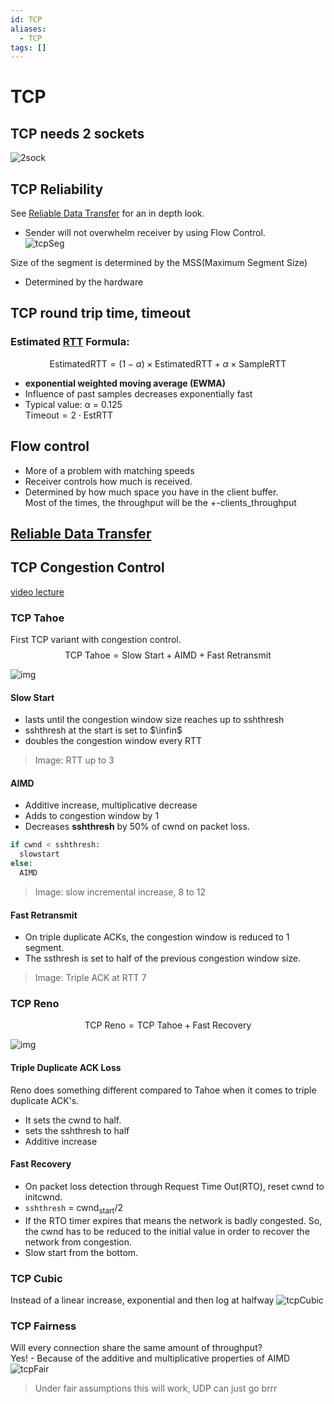 ```yaml
---
id: TCP
aliases:
  - TCP
tags: []
---
```


# TCP

## TCP needs 2 sockets 
![2sock](../Images/tcpThreeWay.png) 

## TCP Reliability 
See [Reliable Data Transfer](notes/RDT.md) for an in depth look.  
- Sender will not overwhelm receiver by using Flow Control.  
![tcpSeg](../Images/tcpSegmentStructure.png) 

Size of the segment is determined by the MSS(Maximum Segment Size)
- Determined by the hardware

## TCP round trip time, timeout

### Estimated [RTT](notes/RTT.md) Formula:
$$ \text{EstimatedRTT} = (1 - \alpha) \times \text{EstimatedRTT} + \alpha \times \text{SampleRTT} $$
- **exponential weighted moving average (EWMA)**
- Influence of past samples decreases exponentially fast
- Typical value: α = 0.125  
$\text{Timeout}=2 \cdot \text{EstRTT}$

## Flow control 
- More of a problem with matching speeds
- Receiver controls how much is received.  
- Determined by how much space you have in the client buffer.  
Most of the times, the throughput will be the +-clients_throughput 

## [Reliable Data Transfer](notes/RDT.md)

## TCP Congestion Control 
[video lecture](https://www.youtube.com/watch?v=cIHiSR4j3g4)  

### TCP Tahoe
First TCP variant with congestion control.  
$$
\text{TCP Tahoe} = \text{Slow Start} + \text{AIMD}+ \text{Fast Retransmit}
$$

![img](../Images/a9.png) 

#### Slow Start
- lasts until the congestion window size reaches up to sshthresh
- sshthresh at the start is set to $\infin$
- doubles the congestion window every RTT
> Image: RTT up to 3

#### AIMD
- Additive increase, multiplicative decrease  
- Adds to congestion window by 1 
- Decreases **sshthresh** by 50% of cwnd on packet loss. 
```python
if cwnd < sshthresh: 
  slowstart
else: 
  AIMD
```
> Image: slow incremental increase, 8 to 12 

#### Fast Retransmit
- On triple duplicate ACKs, the congestion window is reduced to 1 segment. 
- The ssthresh is set to half of the previous congestion window size.
> Image: Triple ACK at RTT 7

### TCP Reno 
$$
\text{TCP Reno} = \text{TCP Tahoe} + \text{Fast Recovery}
$$

![img](../Images/a10.png) 

#### Triple Duplicate ACK Loss
Reno does something different compared to Tahoe when it comes to triple duplicate ACK's.  
- It sets the cwnd to half.  
- sets the sshthresh to half
- Additive increase

#### Fast Recovery
- On packet loss detection through Request Time Out(RTO), reset cwnd to initcwnd. 
- `sshthresh` = $\text{cwnd}_\text{start} / 2$
- If the RTO timer expires that means the network is badly congested. So, the cwnd has to be reduced to the initial value in order to recover the network from congestion.
- Slow start from the bottom. 

### TCP Cubic
Instead of a linear increase, exponential and then log at halfway
![tcpCubic](../Images/tcpCubic.png) 

### TCP Fairness
Will every connection share the same amount of throughput?  
Yes! - Because of the additive and multiplicative properties of AIMD
![tcpFair](../Images/tcpFair.png) 
> Under fair assumptions this will work, UDP can just go brrr

